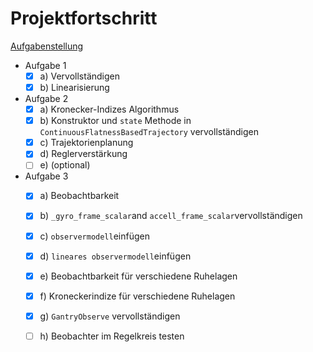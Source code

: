 # Projektfortschritt

[Aufgabenstellung](./.assets/hausuebung.pdf)

- Aufgabe 1
  - [x] a) Vervollständigen
  - [x] b) Linearisierung
- Aufgabe 2 
  - [x] a) Kronecker-Indizes Algorithmus
  - [x] b) Konstruktor und `state` Methode in `ContinuousFlatnessBasedTrajectory` vervollständigen
  - [x] c) Trajektorienplanung
  - [x] d) Reglerverstärkung
  - [ ] e) (optional)
- Aufgabe 3
  - [x] a) Beobachtbarkeit
  - [x] b) `_gyro_frame_scalar`and `accell_frame_scalar`vervollständigen
  - [x] c) `observermodell`einfügen
  - [x] d) `lineares observermodell`einfügen
  - [x] e) Beobachtbarkeit für verschiedene Ruhelagen
  - [x] f) Kroneckerindize für verschiedene Ruhelagen
  - [x] g) `GantryObserve` vervollständigen
  - [ ] h) Beobachter im Regelkreis testen

